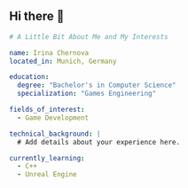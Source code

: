 ## Hi there 👋

<!--
**MynameisIrina/MynameisIrina** is a ✨ _special_ ✨ repository because its `README.md` (this file) appears on your GitHub profile.

Here are some ideas to get you started:

- 🔭 I’m currently working on ...
- 🌱 I’m currently learning ...
- 👯 I’m looking to collaborate on ...
- 🤔 I’m looking for help with ...
- 💬 Ask me about ...
- 📫 How to reach me: ...
- 😄 Pronouns: ...
- ⚡ Fun fact: ...
-->

```yaml
# A Little Bit About Me and My Interests

name: Irina Chernova
located_in: Munich, Germany

education:
  degree: "Bachelor's in Computer Science"
  specialization: "Games Engineering"

fields_of_interest:
  - Game Development

technical_background: |
  # Add details about your experience here.

currently_learning:
  - C++
  - Unreal Engine
```


